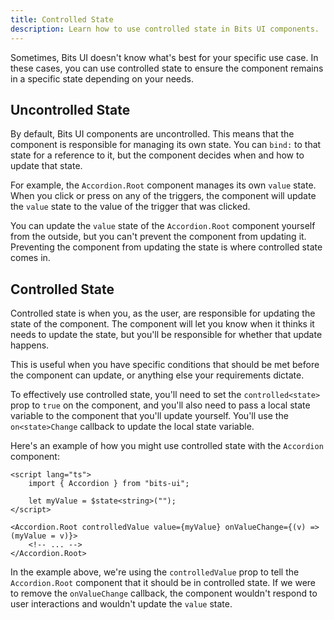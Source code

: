 ```yaml
---
title: Controlled State
description: Learn how to use controlled state in Bits UI components.
---
```


Sometimes, Bits UI doesn't know what's best for your specific use case. In these cases, you can use controlled state to ensure the component remains in a specific state depending on your needs.

## Uncontrolled State

By default, Bits UI components are uncontrolled. This means that the component is responsible for managing its own state. You can `bind:` to that state for a reference to it, but the component decides when and how to update that state.

For example, the `Accordion.Root` component manages its own `value` state. When you click or press on any of the triggers, the component will update the `value` state to the value of the trigger that was clicked.

You can update the `value` state of the `Accordion.Root` component yourself from the outside, but you can't prevent the component from updating it. Preventing the component from updating the state is where controlled state comes in.

## Controlled State

Controlled state is when you, as the user, are responsible for updating the state of the component. The component will let you know when it thinks it needs to update the state, but you'll be responsible for whether that update happens.

This is useful when you have specific conditions that should be met before the component can update, or anything else your requirements dictate.

To effectively use controlled state, you'll need to set the `controlled<state>` prop to `true` on the component, and you'll also need to pass a local state variable to the component that you'll update yourself. You'll use the `on<state>Change` callback to update the local state variable.

Here's an example of how you might use controlled state with the `Accordion` component:

```svelte
<script lang="ts">
	import { Accordion } from "bits-ui";

	let myValue = $state<string>("");
</script>

<Accordion.Root controlledValue value={myValue} onValueChange={(v) => (myValue = v)}>
	<!-- ... -->
</Accordion.Root>
```

In the example above, we're using the `controlledValue` prop to tell the `Accordion.Root` component that it should be in controlled state. If we were to remove the `onValueChange` callback, the component wouldn't respond to user interactions and wouldn't update the `value` state.
